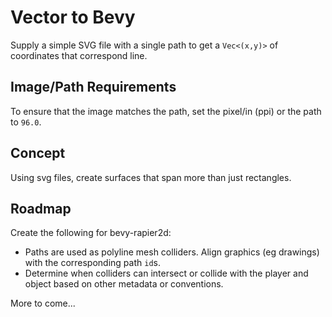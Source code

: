 # Vector to Bevy

Supply a simple SVG file with a single path to get a `Vec<(x,y)>` of coordinates that correspond line.

## Image/Path Requirements

To ensure that the image matches the path, set the pixel/in (ppi) or the path to `96.0`. 

## Concept

Using svg files, create surfaces that span more than just rectangles.

## Roadmap 
 
 Create the following for bevy-rapier2d:
- Paths are used as polyline mesh colliders. Align graphics (eg drawings) with the corresponding path `id`s. 
- Determine when colliders can intersect or collide with the player and object based on other metadata or conventions.

More to come...
